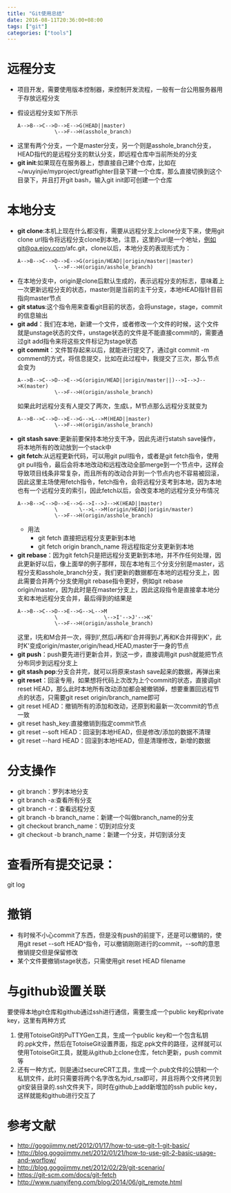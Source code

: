 ```yaml
---
title: "Git使用总结"
date: 2016-08-11T20:36:00+08:00
tags: ["git"]
categories: ["tools"]
---
```

# 远程分支
* 项目开发，需要使用版本控制器，来控制开发流程，一般有一台公用服务器用于存放远程分支

<!--more-->

* 假设远程分支如下所示
    ```
    A-->B-->C-->D-->E-->G(HEAD||master)
                \-->F-->H(asshole_branch)
    
    ```
* 这里有两个分支，一个是master分支，另一个则是asshole_branch分支，HEAD指代的是远程分支的默认分支，即远程仓库中当前所处的分支
* **git init**:如果现在在服务器上，想直接自己建个仓库，比如在~/wuyinjie/myproject/greatfighter目录下建一个仓库，那么直接切换到这个目录下，并且打开git bash，输入git init即可创建一个仓库

# 本地分支
* **git clone**:本机上现在什么都没有，需要从远程分支上clone分支下来，使用git clone url指令将远程分支clone到本地，注意，这里的url是一个地址，例如git@oa.ejoy.com/afc.git，clone以后，本地分支的表现形式为：
    ```
    A-->B-->C-->D-->E-->G(origin/HEAD||origin/master||master)
                \-->F-->H(origin/asshole_branch)
    
    ```
* 在本地分支中，origin是clone后默认生成的，表示远程分支的标志，意味着上一次更新远程分支的状态，master则是当前的主干分支，本地HEAD指针目前指向master节点
* **git status**:这个指令用来查看git目前的状态，会将unstage，stage，commit的信息输出
* **git add**：我们在本地，新建一个文件，或者修改一个文件的时候，这个文件就是unstage状态的文件，unstage状态的文件是不能直接commit的，需要通过git add指令来将这些文件标记为stage状态
* **git commit**：文件暂存起来以后，就能进行提交了，通过git commit -m comment的方式，将信息提交，比如在此过程中，我提交了三次，那么节点会变为
    ```
    A-->B-->C-->D-->E-->G(origin/HEAD||origin/master||)-->I-->J-->K(master)
                \-->F-->H(origin/asshole_branch)
    
    ```
    如果此时远程分支有人提交了两次，生成L，M节点那么远程分支就变为
    ```
    A-->B-->C-->D-->E-->G-->L-->M(HEAD||master)
                \-->F-->H(origin/asshole_branch)
    
    ```
* **git stash save**:更新前要保持本地分支干净，因此先进行statsh save操作，将本地所有的改动放到一个stack中
* **git fetch**:从远程更新代码，可以用git pull指令，或者是git fetch指令，使用git pull指令，最后会将本地改动和远程改动全部merge到一个节点中，这样会导致项目线条非常复杂，而且所有的改动合并到一个节点内也不容易被回滚，因此这里主场使用fetch指令，fetch指令，会将远程分支考到本地，因为本地也有一个远程分支的索引，因此fetch以后，会改变本地的远程分支分布情况
    ```
    A-->B-->C-->D-->E-->G-->I-->J-->K(HEAD||master)
                \       \-->L-->M(origin/HEAD||origin/master)
                \-->F-->H(origin/asshole_branch)
    
    ```
    * 用法
        * git fetch             直接把远程分支更新到本地
        * git fetch origin branch_name  将远程指定分支更新到本地
* **git rebase**：因为git fetch只是把远程分支更新到本地，并不作任何处理，因此更新好以后，像上面举的例子那样，现在本地有三个分支分别是master，远程分支和asshole_branch分支，我们更新的数据都在本地的远程分支上，因此需要合并两个分支使用git rebase指令更好，例如git rebase origin/master，因为此时是在master分支上，因此这段指令是直接拿本地分支和本地远程分支合并，最后得到的结果是
    ```
    A-->B-->C-->D-->E-->G-->L-->M
                \               \-->I'-->J'-->K'
                \-->F-->H(origin/asshole_branch)
    
    ```
    这里，I先和M合并一次，得到I',然后J再和I'合并得到J',再和K合并得到K'，此时K'变成origin/master,origin/head,HEAD,master于一身的节点
* **git push**：push要先进行更新合并，到这一步，直接调用git push就能把节点分布同步到远程分支上
* **git stash pop**:分支合并完，就可以将原来stash save起来的数据，再弹出来
* **git reset**：回滚专用，如果想将代码上次改为上个commit的状态，直接调git reset HEAD，那么此时本地所有改动添加都会被撤销掉，想要重置回远程节点的状态，只需要git reset origin/branch_name即可
* git reset HEAD：撤销所有的添加和改动，还原到和最新一次commit的节点一致
* git reset hash_key:直接撤销到指定commit节点
* git reset --soft HEAD：回滚到本地HEAD，但是修改/添加的数据不清理
* git reset --hard HEAD：回滚到本地HEAD，但是清理修改，新增的数据

# 分支操作
* git branch：罗列本地分支
* git branch -a:查看所有分支
* git branch -r：查看远程分支
* git branch -b branch_name：新建一个叫做branch_name的分支
* git checkout branch_name：切到对应分支
* git checkout -b branch_name：新建一个分支，并切到该分支

# 查看所有提交记录：
git log

# 撤销
* 有时候不小心commit了东西，但是没有push的前提下，还是可以撤销的，使用git reset --soft HEAD^指令，可以撤销刚刚进行的commit，--soft的意思撤销提交但是保留修改
* 某个文件要撤销stage状态，只需使用git reset HEAD filename

# 与github设置关联
要使得本地git仓库和github通过ssh进行通信，需要生成一个public key和private key，这里有两种方式
1. 使用TotoiseGit的PuTTYGen工具，生成一个public key和一个包含私钥的.ppk文件，然后在TotoiseGit设置界面，指定.ppk文件的路径，这样就可以使用TotoiseGit工具，就能从github上clone仓库，fetch更新，push commit等
2. 还有一种方式，则是通过secureCRT工具，生成一个.pub文件的公钥和一个私钥文件，此时只需要将两个名字改名为id_rsa即可，并且将两个文件拷贝到git安装目录的.ssh文件夹下，同时在github上add新增加的ssh public key，这样就能和github进行交互了

# 参考文献
* http://gogojimmy.net/2012/01/17/how-to-use-git-1-git-basic/
* http://blog.gogojimmy.net/2012/01/21/how-to-use-git-2-basic-usage-and-worflow/
* http://blog.gogojimmy.net/2012/02/29/git-scenario/
* https://git-scm.com/docs/git-fetch
* http://www.ruanyifeng.com/blog/2014/06/git_remote.html